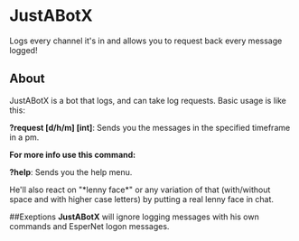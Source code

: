 # JustABotX
Logs every channel it's in and allows you to request back every message logged!

## About
JustABotX is a bot that logs, and can take log requests.
Basic usage is like this:

**?request [d/h/m] [int]**: Sends you the messages in the specified timeframe in a pm.

**For more info use this command:**

**?help**: Sends you the help menu.

He'll also react on "\*lenny face\*" or any variation of that (with/without space and with higher case letters) by putting a real lenny face in chat.

##Exeptions
**JustABotX** will ignore logging messages with his own commands and EsperNet logon messages.
